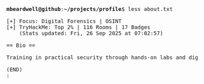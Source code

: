 <pre>

<strong>mbeardwell@github</strong>:<strong>~/projects/profile</strong>$ less about.txt

[+] Focus: Digital Forensics | OSINT
[+] TryHackMe: Top 2% | 116 Rooms | 17 Badges
    (Stats updated: Fri, 26 Sep 2025 at 07:02:57)

== Bio ==

Training in practical security through hands-on labs and digital investigations.

(END)
:
</pre>

